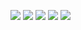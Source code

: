 ![](http://github-profile-summary-cards.vercel.app/api/cards/profile-details?username=pavelsust&theme=default) 
![](http://github-profile-summary-cards.vercel.app/api/cards/repos-per-language?username=pavelsust&theme=default) 
![](http://github-profile-summary-cards.vercel.app/api/cards/most-commit-language?username=pavelsust&theme=default) 
![](http://github-profile-summary-cards.vercel.app/api/cards/stats?username=pavelsust&theme=default) 
![](http://github-profile-summary-cards.vercel.app/api/cards/productive-time?username=pavelsust&theme=default&utcOffset=8) 

